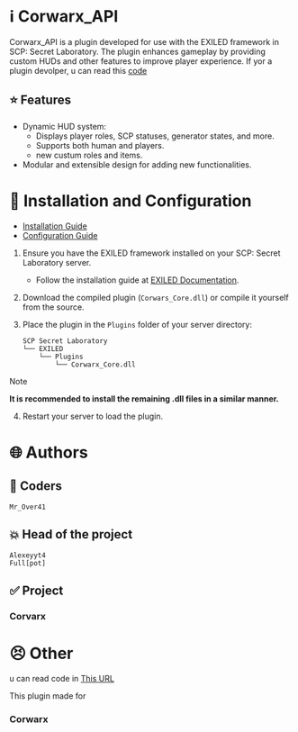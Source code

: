﻿# ℹ Corwarx_API

Corwarx_API is a plugin developed for use with the EXILED framework in SCP: Secret Laboratory. The plugin enhances gameplay by providing custom HUDs and other features to improve player experience.
If yor a plugin devolper, u can read this [code](https://github.dev/CorwarxProject/Mirage_exe-Reborn)

## ⭐ Features

- Dynamic HUD system:
  - Displays player roles, SCP statuses, generator states, and more.
  - Supports both human and players.
  - new custum roles and items.
- Modular and extensible design for adding new functionalities.

# 📁 Installation and Configuration
- [Installation Guide](https://github.com/northwood-studios/LabAPI/wiki/Installing-Plugins)  
- [Configuration Guide](https://github.com/northwood-studios/LabAPI/wiki/Configuring-Plugins)

1. Ensure you have the EXILED framework installed on your SCP: Secret Laboratory server.
   - Follow the installation guide at [EXILED Documentation](https://github.com/Exiled-Team/EXILED/wiki/Installation).

2. Download the compiled plugin (`Corwars_Core.dll`) or compile it yourself from the source.

3. Place the plugin in the `Plugins` folder of your server directory:
   ```
   SCP Secret Laboratory
   └── EXILED
       └── Plugins
           └── Corwarx_Core.dll
   ```

> [!NOTE]
> **It is recommended to install the remaining .dll files in a similar manner.**

4. Restart your server to load the plugin.

# 🌐 Authors
## 🌠 Coders
```
Mr_Over41
```
## 💥 Head of the project
```
Alexeyyt4
Full[pot]
```
## ✅ Project
### Corvarx
# 😣 Other
u can read code in [This URL](https://github.dev/CorwarxProject/Mirage_exe-Reborn)

This plugin made for
### Corwarx

